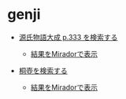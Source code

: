 # genji

- [源氏物語大成 p.333 を検索する](https://nakamura196.github.io/genji/snorql/?query=SELECT+DISTINCT+%3Fmanifest+%3Fcanvas_id+WHERE+%7B%0D%0A++%3Ftaisei_page+rdfs%3Alabel+%22333%22%5E%5Exsd%3Aint+.+%0D%0A++%3Fcanvas_id+dcterms%3Asubject+%3Ftaisei_page+.+%0D%0A++%3Fcanvas_id+dcterms%3AisPartOf+%3Fmanifest+.+%0D%0A%7D)
  - [結果をMiradorで表示](http://da.dl.itc.u-tokyo.ac.jp/mirador/?manifest=https://nakamura196.github.io/genji/ugm/kyushu/manifest/10.json&canvas=https://catalog.lib.kyushu-u.ac.jp/image/411205/canvas/p3)

- [桐壺を検索する](https://nakamura196.github.io/genji/snorql/?query=SELECT+DISTINCT+%3Fmanifest+%3Fattr+WHERE+%7B%0D%0A++%3Fwork+rdfs%3Alabel+%3Flabel+.+%0D%0A++filter+regex%28%3Flabel%2C+%22%E6%A1%90%E5%A3%BA%22%29+.+%0D%0A++%3Fmanifest+dcterms%3Asubject+%3Fwork+.+%0D%0A++%3Fmanifest+dcterms%3AisPartOf+%3Fcollection+.+%0D%0A++%3Fcollection+rdfs%3Alabel+%3Fattr+.+%0D%0A%7D)
  - [結果をMiradorで表示](http://da.dl.itc.u-tokyo.ac.jp/mirador/?manifest=https://nakamura196.github.io/genji/ugm/kyushu/manifest/01.json;https://nakamura196.github.io/genji/ugm/utokyo/manifest/01.json;)
